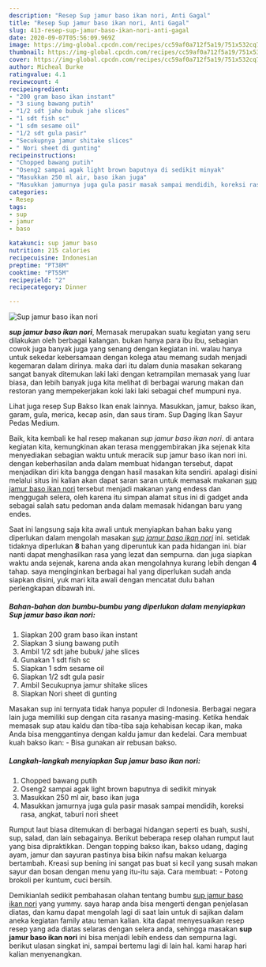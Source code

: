 ```yaml
---
description: "Resep Sup jamur baso ikan nori, Anti Gagal"
title: "Resep Sup jamur baso ikan nori, Anti Gagal"
slug: 413-resep-sup-jamur-baso-ikan-nori-anti-gagal
date: 2020-09-07T05:56:09.969Z
image: https://img-global.cpcdn.com/recipes/cc59af0a712f5a19/751x532cq70/sup-jamur-baso-ikan-nori-foto-resep-utama.jpg
thumbnail: https://img-global.cpcdn.com/recipes/cc59af0a712f5a19/751x532cq70/sup-jamur-baso-ikan-nori-foto-resep-utama.jpg
cover: https://img-global.cpcdn.com/recipes/cc59af0a712f5a19/751x532cq70/sup-jamur-baso-ikan-nori-foto-resep-utama.jpg
author: Micheal Burke
ratingvalue: 4.1
reviewcount: 4
recipeingredient:
- "200 gram baso ikan instant"
- "3 siung bawang putih"
- "1/2 sdt jahe bubuk jahe slices"
- "1 sdt fish sc"
- "1 sdm sesame oil"
- "1/2 sdt gula pasir"
- "Secukupnya jamur shitake slices"
- " Nori sheet di gunting"
recipeinstructions:
- "Chopped bawang putih"
- "Oseng2 sampai agak light brown baputnya di sedikit minyak"
- "Masukkan 250 ml air, baso ikan juga"
- "Masukkan jamurnya juga gula pasir masak sampai mendidih, koreksi rasa, angkat, taburi nori sheet"
categories:
- Resep
tags:
- sup
- jamur
- baso

katakunci: sup jamur baso 
nutrition: 215 calories
recipecuisine: Indonesian
preptime: "PT38M"
cooktime: "PT55M"
recipeyield: "2"
recipecategory: Dinner

---
```



![Sup jamur baso ikan nori](https://img-global.cpcdn.com/recipes/cc59af0a712f5a19/751x532cq70/sup-jamur-baso-ikan-nori-foto-resep-utama.jpg)

<b><i>sup jamur baso ikan nori</i></b>, Memasak merupakan suatu kegiatan yang seru dilakukan oleh berbagai kalangan. bukan hanya para ibu ibu, sebagian cowok juga banyak juga yang senang dengan kegiatan ini. walau hanya untuk sekedar kebersamaan dengan kolega atau memang sudah menjadi kegemaran dalam dirinya. maka dari itu dalam dunia masakan sekarang sangat banyak ditemukan laki laki dengan ketrampilan memasak yang luar biasa, dan lebih banyak juga kita melihat di berbagai warung makan dan restoran yang mempekerjakan koki laki laki sebagai chef mumpuni nya.

Lihat juga resep Sup Bakso Ikan enak lainnya. Masukkan, jamur, bakso ikan, garam, gula, merica, kecap asin, dan saus tiram. Sup Daging Ikan Sayur Pedas Medium.

Baik, kita kembali ke hal resep makanan <i>sup jamur baso ikan nori</i>. di antara kegiatan kita, kemungkinan akan terasa menggembirakan jika sejenak kita menyediakan sebagian waktu untuk meracik sup jamur baso ikan nori ini. dengan keberhasilan anda dalam membuat hidangan tersebut, dapat menjadikan diri kita bangga dengan hasil masakan kita sendiri. apalagi disini melalui situs ini kalian akan dapat saran saran untuk memasak makanan <u>sup jamur baso ikan nori</u> tersebut menjadi makanan yang endess dan menggugah selera, oleh karena itu simpan alamat situs ini di gadget anda sebagai salah satu pedoman anda dalam memasak hidangan baru yang endes.


Saat ini langsung saja kita awali untuk menyiapkan bahan baku yang diperlukan dalam mengolah masakan <u><i>sup jamur baso ikan nori</i></u> ini. setidak tidaknya diperlukan <b>8</b> bahan yang diperuntuk kan pada hidangan ini. biar nanti dapat menghasilkan rasa yang lezat dan sempurna. dan juga siapkan waktu anda sejenak, karena anda akan mengolahnya kurang lebih dengan <b>4</b> tahap. saya menginginkan berbagai hal yang diperlukan sudah anda siapkan disini, yuk mari kita awali dengan mencatat dulu bahan perlengkapan dibawah ini.

<!--inarticleads1-->

##### Bahan-bahan dan bumbu-bumbu yang diperlukan dalam menyiapkan Sup jamur baso ikan nori:

1. Siapkan 200 gram baso ikan instant
1. Siapkan 3 siung bawang putih
1. Ambil 1/2 sdt jahe bubuk/ jahe slices
1. Gunakan 1 sdt fish sc
1. Siapkan 1 sdm sesame oil
1. Siapkan 1/2 sdt gula pasir
1. Ambil Secukupnya jamur shitake slices
1. Siapkan  Nori sheet di gunting


Masakan sup ini ternyata tidak hanya populer di Indonesia. Berbagai negara lain juga memiliki sup dengan cita rasanya masing-masing. Ketika hendak memasak sup atau kaldu dan tiba-tiba saja kehabisan kecap ikan, maka Anda bisa menggantinya dengan kaldu jamur dan kedelai. Cara membuat kuah bakso ikan: - Bisa gunakan air rebusan bakso. 

<!--inarticleads2-->

##### Langkah-langkah menyiapkan Sup jamur baso ikan nori:

1. Chopped bawang putih
1. Oseng2 sampai agak light brown baputnya di sedikit minyak
1. Masukkan 250 ml air, baso ikan juga
1. Masukkan jamurnya juga gula pasir masak sampai mendidih, koreksi rasa, angkat, taburi nori sheet


Rumput laut biasa ditemukan di berbagai hidangan seperti es buah, sushi, sup, salad, dan lain sebagainya. Berikut beberapa resep olahan rumput laut yang bisa dipraktikkan. Dengan topping bakso ikan, bakso udang, daging ayam, jamur dan sayuran pastinya bisa bikin nafsu makan keluarga bertambah. Kreasi sup bening ini sangat pas buat si kecil yang susah makan sayur dan bosan dengan menu yang itu-itu saja. Cara membuat: - Potong brokoli per kuntum, cuci bersih. 

Demikianlah sedikit pembahasan olahan tentang bumbu <u>sup jamur baso ikan nori</u> yang yummy. saya harap anda bisa mengerti dengan penjelasan diatas, dan kamu dapat mengolah lagi di saat lain untuk di sajikan dalam aneka kegiatan family atau teman kalian. kita dapat menyesuaikan resep resep yang ada diatas selaras dengan selera anda, sehingga masakan <b>sup jamur baso ikan nori</b> ini bisa menjadi lebih endess dan sempurna lagi. berikut ulasan singkat ini, sampai bertemu lagi di lain hal. kami harap hari kalian menyenangkan.
